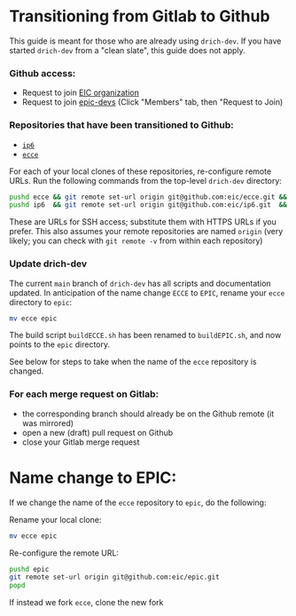 # Transitioning from Gitlab to Github

This guide is meant for those who are already using `drich-dev`. If you
have started `drich-dev` from a "clean slate", this guide does not apply.

### Github access:
- Request to join [EIC organization](https://github.com/eic)
- Request to join [epic-devs](https://github.com/orgs/eic/teams/epic-devs)
  (Click "Members" tab, then "Request to Join)

### Repositories that have been transitioned to Github:
- [`ip6`](https://github.com/eic/ip6)
- [`ecce`](https://github.com/eic/ecce)

For each of your local clones of these repositories, re-configure remote URLs.
Run the following commands from the top-level `drich-dev` directory:
```bash
pushd ecce && git remote set-url origin git@github.com:eic/ecce.git && popd
pushd ip6  && git remote set-url origin git@github.com:eic/ip6.git  && popd
```
These are URLs for SSH access; substitute them with HTTPS URLs if you prefer.
This also assumes your remote repositories are named `origin` (very likely;
you can check with `git remote -v` from within each repository)

### Update drich-dev
The current `main` branch of `drich-dev` has all scripts and documentation
updated. In anticipation of the name change `ECCE` to `EPIC`, rename your
`ecce` directory to `epic`:
```bash
mv ecce epic
```
The build script `buildECCE.sh` has been renamed to `buildEPIC.sh`, and now
points to the `epic` directory.

See below for steps to take when the name of the `ecce` repository is changed.


### For each merge request on Gitlab:
- the corresponding branch should already be on the Github remote (it was
  mirrored)
- open a new (draft) pull request on Github
- close your Gitlab merge request


# Name change to EPIC:
If we change the name of the `ecce` repository to `epic`, do the following:

Rename your local clone:
```bash
mv ecce epic
```

Re-configure the remote URL:
```bash
pushd epic
git remote set-url origin git@github.com:eic/epic.git
popd
```

If instead we fork `ecce`, clone the new fork
